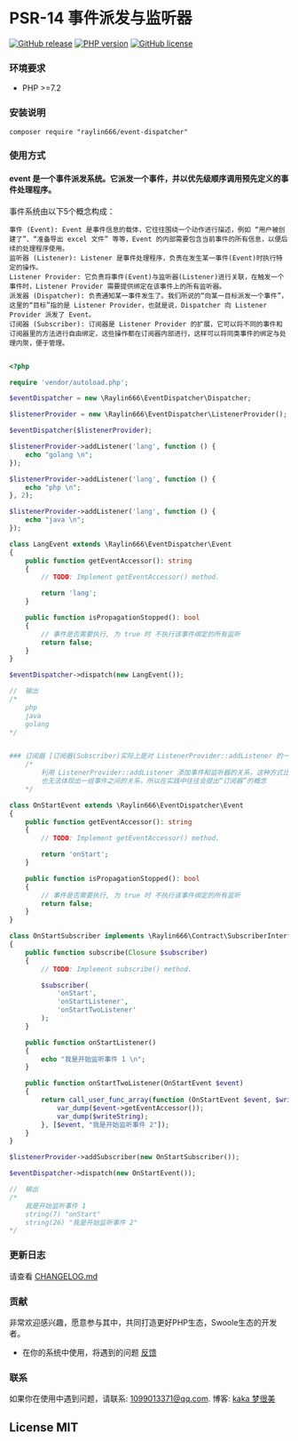 # PSR-14 事件派发与监听器

[![GitHub release](https://img.shields.io/github/release/raylin666/event-dispatcher.svg)](https://github.com/raylin666/event-dispatcher/releases)
[![PHP version](https://img.shields.io/badge/php-%3E%207.2-orange.svg)](https://github.com/php/php-src)
[![GitHub license](https://img.shields.io/badge/license-MIT-blue.svg)](#LICENSE)

### 环境要求

* PHP >=7.2

### 安装说明

```
composer require "raylin666/event-dispatcher"
```

### 使用方式

#### event 是一个事件派发系统。它派发一个事件，并以优先级顺序调用预先定义的事件处理程序。

事件系统由以下5个概念构成：

    事件 (Event): Event 是事件信息的载体，它往往围绕一个动作进行描述，例如 “用户被创建了”、“准备导出 excel 文件” 等等，Event 的内部需要包含当前事件的所有信息，以便后续的处理程序使用。
    监听器 (Listener): Listener 是事件处理程序，负责在发生某一事件(Event)时执行特定的操作。
    Listener Provider: 它负责将事件(Event)与监听器(Listener)进行关联，在触发一个事件时，Listener Provider 需要提供绑定在该事件上的所有监听器。
    派发器 (Dispatcher): 负责通知某一事件发生了。我们所说的“向某一目标派发一个事件”，这里的“目标”指的是 Listener Provider，也就是说，Dispatcher 向 Listener Provider 派发了 Event。
    订阅器 (Subscriber): 订阅器是 Listener Provider 的扩展，它可以将不同的事件和订阅器里的方法进行自由绑定，这些操作都在订阅器内部进行，这样可以将同类事件的绑定与处理内聚，便于管理。

```php

<?php

require 'vendor/autoload.php';

$eventDispatcher = new \Raylin666\EventDispatcher\Dispatcher;

$listenerProvider = new \Raylin666\EventDispatcher\ListenerProvider();

$eventDispatcher($listenerProvider);

$listenerProvider->addListener('lang', function () {
    echo "golang \n";
});

$listenerProvider->addListener('lang', function () {
    echo "php \n";
}, 2);

$listenerProvider->addListener('lang', function () {
    echo "java \n";
});

class LangEvent extends \Raylin666\EventDispatcher\Event
{
    public function getEventAccessor(): string
    {
        // TODO: Implement getEventAccessor() method.

        return 'lang';
    }

    public function isPropagationStopped(): bool
    {
        // 事件是否需要执行, 为 true 时 不执行该事件绑定的所有监听
        return false;
    }
}

$eventDispatcher->dispatch(new LangEvent());

//  输出
/*
    php 
    java 
    golang 
*/


### 订阅器 [订阅器(Subscriber)实际上是对 ListenerProvider::addListener 的一种装饰]
    /* 
        利用 ListenerProvider::addListener 添加事件和监听器的关系，这种方式比较过程化，
        也无法体现出一组事件之间的关系，所以在实践中往往会提出“订阅器”的概念
    */

class OnStartEvent extends \Raylin666\EventDispatcher\Event
{
    public function getEventAccessor(): string
    {
        // TODO: Implement getEventAccessor() method.

        return 'onStart';
    }

    public function isPropagationStopped(): bool
    {
        // 事件是否需要执行, 为 true 时 不执行该事件绑定的所有监听
        return false;
    }
}

class OnStartSubscriber implements \Raylin666\Contract\SubscriberInterface
{
    public function subscribe(Closure $subscriber)
    {
        // TODO: Implement subscribe() method.

        $subscriber(
            'onStart',
            'onStartListener',
            'onStartTwoListener'
        );
    }

    public function onStartListener()
    {
        echo "我是开始监听事件 1 \n";
    }

    public function onStartTwoListener(OnStartEvent $event)
    {
        return call_user_func_array(function (OnStartEvent $event, $writeString) {
            var_dump($event->getEventAccessor());
            var_dump($writeString);
        }, [$event, "我是开始监听事件 2"]);
    }
}

$listenerProvider->addSubscriber(new OnStartSubscriber());

$eventDispatcher->dispatch(new OnStartEvent());

//  输出
/*
    我是开始监听事件 1 
    string(7) "onStart"
    string(26) "我是开始监听事件 2"
*/

```

### 更新日志

请查看 [CHANGELOG.md](CHANGELOG.md)

### 贡献

非常欢迎感兴趣，愿意参与其中，共同打造更好PHP生态，Swoole生态的开发者。

* 在你的系统中使用，将遇到的问题 [反馈](https://github.com/raylin666/event-dispatcher/issues)

### 联系

如果你在使用中遇到问题，请联系: [1099013371@qq.com](mailto:1099013371@qq.com). 博客: [kaka 梦很美](http://www.ls331.com)

## License MIT

